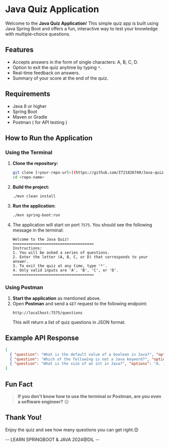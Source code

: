 # Java Quiz Application  

Welcome to the **Java Quiz Application**! This simple quiz app is built using Java Spring Boot and offers a fun, interactive way to test your knowledge with multiple-choice questions.

## Features  
- Accepts answers in the form of single characters: A, B, C, D.  
- Option to exit the quiz anytime by typing `*`.  
- Real-time feedback on answers.  
- Summary of your score at the end of the quiz.

## Requirements  
- Java 8 or higher  
- Spring Boot  
- Maven or Gradle  
- Postman ( for API testing )  

## How to Run the Application  

### Using the Terminal  
1. **Clone the repository:**  
   ```bash  
   git clone [<your-repo-url>](https://github.com/IT21826740/Java-quiz-app.git)  
   cd <repo-name>  
   ```  

2. **Build the project:**  
   ```bash  
   ./mvn clean install  
   ```  

3. **Run the application:**  
   ```bash  
   ./mvn spring-boot:run  
   ```  

4. The application will start on port `7575`. You should see the following message in the terminal:  
   ```  
   Welcome to the Java Quiz!  
   ====================================  
   Instructions:  
   1. You will be asked a series of questions.  
   2. Enter the letter (A, B, C, or D) that corresponds to your answer.  
   3. To exit the quiz at any time, type '*'.  
   4. Only valid inputs are 'A', 'B', 'C', or 'D'.  
   ====================================  
   ```  

### Using Postman  
1. **Start the application** as mentioned above.  
2. Open **Postman** and send a `GET` request to the following endpoint:  
   ```  
   http://localhost:7575/questions  
   ```  
   This will return a list of quiz questions in JSON format.  

## Example API Response  
```json  
[  
  { "question": "What is the default value of a boolean in Java?", "options": "A. true, B. false, C. null, D. 0" },  
  { "question": "Which of the following is not a Java keyword?", "options": "A. static, B. new, C. goto, D. main" },  
  { "question": "What is the size of an int in Java?", "options": "A. 16 bits, B. 32 bits, C. 64 bits, D. 8 bits" }  
]  
```  

## Fun Fact  
> **If you don't know how to use the terminal or Postman, are you even a software engineer?** 😉  

## Thank You!  
Enjoy the quiz and see how many questions you can get right.😊  

-- LEARN SPRINGBOOT & JAVA  2024@DIL -- 
